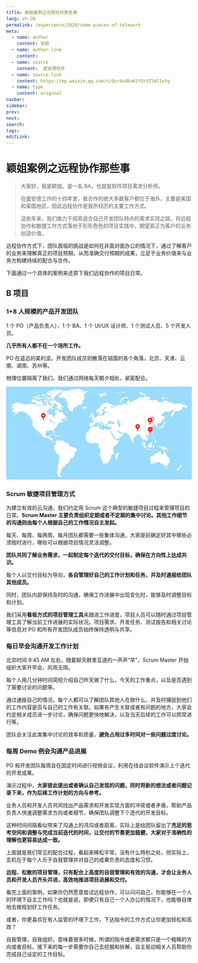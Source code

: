 ```yaml
---
title: 颖姐案例之远程协作那些事
lang: zh-CN
permalink: /experience/2020/some-pieces-of-telework
meta:
  - name: author
    content: 张颖
  - name: author-link
    content: 
  - name: source
    content:  盛安德软件
  - name: source-link
    content: https://mp.weixin.qq.com/s/Qnr4v8bvK1YOrVZlNlIxYg
  - name: type
    content: original
navbar:
sidebar:
prev:
next:
search:
tags:
editLink:
---
```

# 颖姐案例之远程协作那些事

<copyright :meta="$frontmatter.meta" />

> 大家好，我是颖姐，是一名 BA，也就是软件项目需求分析师。
>
> 在盛安德工作的十四年里，我合作的绝大多数客户都位于海外，主要是美国和英国地区，因此远程协作是我所经历的主要工作方式。
> 
> 这些年来，我们致力于探索适合自己开发团队特点的需求实现之路，将远程协作和敏捷工作方式落地于形形色色的项目实践中，期望真正为客户的业务创造价值。

远程协作方式下，团队面临的挑战是如何在非面对面办公的情况下，通过了解客户的业务来理解真正的项目预期，从而准确交付预期的成果，立足于业务价值来与业务方构建持续的配合与合作。

下面通过一个具体的案例来还原下我们远程协作的项目日常。


## B 项目


### 1+8 人规模的产品开发团队

1 个 PO（产品负责人），1 个 BA、1 个 UI/UX 设计师、1 个测试人员、5 个开发人员。

**几乎所有人都不在一个场所工作。**

PO 在遥远的美利坚。开发团队成员则散落在祖国的各个角落，北京、天津、云南、湖南、苏州等。

物理位置隔离了我们，我们通过网络每天朝夕相处，紧密配合。

![](./tc.01.01.006/1.jpg)

### Scrum 敏捷项目管理方式

为建立有效的云沟通，我们约定用 Scrum 这个典型的敏捷项目过程来管理项目的日常。**Scrum Master 主要负责组织定期或者不定期的集中讨论。其他工作细节的沟通则由每个人根据自己的工作情况自主发起。**

每天、每周、每两周、每月团队都需要一些集体沟通，大家提前确定好其中哪些必须按时进行，哪些可以根据项目情况灵活调整。

**团队共同了解业务需求，一起制定每个迭代的交付目标，确保在方向性上达成共识。**

每个人以交付目标为导向，**各自管理好自己的工作计划和任务，并及时通报给团队其他成员。**

同时，团队内部保持及时的沟通，确保工作进展中出现变化时，能够及时调整目标和计划。

我们采用**看板方式的项目管理工具**来跟进工作进度，项目人员可以随时通过项目管理工具了解当前工作进展的实际状况。项目需求、开发任务、测试报告和相关讨论等信息对 PO 和所有开发团队成员始终保持透明与共享。

### 每日早会沟通开发工作计划

北京时间 9:45 AM 左右，随着聊天群里互道的一声声“早”，Scrum Master 开始组织大家开早会，风雨无阻。

每个人用几分钟时间简短介绍自己昨天做了什么，今天的工作重点，以及是否遇到了需要讨论的问题等。

通过通报自己的情况，每个人都可以了解团队其他人在做什么，并及时捕捉到他们的工作内容是否与自己的工作有关联。如果有产生关联或者有问题的地方，大家会约定相关成员进一步讨论，确保问题更快地解决，以及当天后续的工作可以照常进行等。

团队会关注此类集中讨论的效率和质量，**避免占用过多时间对一些问题过度讨论。**

### 每周 Demo 例会沟通产品进展

PO 和开发团队每周会在固定时间进行视频会议，利用在线会议软件演示上个迭代的开发成果。

演示过程中，**大家彼此提出或者确认自己发现的问题，同时将新的想法或者问题记录下来，作为后续工作计划的方向与参考。**

业务人员和开发人员共同找出产品需求和开发实现方面的冲突或者矛盾，帮助产品负责人快速调整需求方向或者细节，确保团队调整下个迭代的开发目标。

这种时间间隔看似带来了沟通上的鸿沟或者距离，实际上是给团队留出了**充足的思考空间和调整与完成当前迭代的时间，让交付的节奏更加稳健，大家对于准确性的理解也更容易达成一致。**

上面就是我们常见的配合过程，看起来稀松平常，没有什么特别之处，但实际上，玄机在于每个人乐于自我管理并对自己的成果负责的态度和习惯。

**远程、松散的项目管理，只有配合上高度的自我管理和有效的沟通，才会让业务人员和开发人员齐头并进，高效地推进项目进展和交付。**

看完上面的案例，如果你仍然愿意尝试远程协作，可以问问自己，你能够在一个人的环境下自主工作吗？也就是说，即便只有自己一个人办公的情况下，也能够自律地去做规划好工作任务。

或者，你更喜欢在有人监管的环境下工作，下达指令的工作方式让你更加轻松和高效？

自我管理，自我组织，意味着很多时候，所谓的指令或者需求都只是一个粗略的方向或者目标，接下来的每一步需要你自己去挖掘和拆解，自主驱动相关人员帮助你完成自己设定的工作目标。